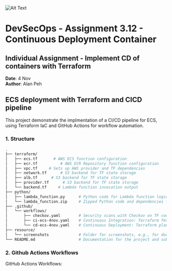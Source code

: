 ![Alt Text](https://github.com/lann87/cloud_infra_eng_ntu_coursework_alanp/blob/main/.misc/ntu_logo.png)  

# DevSecOps - Assignment 3.12 - Continuous Deployment Container

## Individual Assignment - Implement CD of containers with Terraform

**Date**: 4 Nov  
**Author**: Alan Peh  

## ECS deployment with Terraform and CICD pipeline  

This project demonstrate the implmentation of a CI/CD pipeline for ECS, using Terraform IaC and GitHub Actions for workflow automation.  

### 1. Structure

```sh
.
├── terraform/
│   ├── ecs.tf       # AWS ECS function configuration
│   ├── ecr.tf          # AWS ECR Repository function configuration
│   ├── vpc.tf     # Sets up AWS provider and TF dependencies
│   ├── network.tf      # S3 backend for TF state storage
│   ├── alb.tf      # S3 backend for TF state storage
│   ├── provider.tf      # S3 backend for TF state storage
│   └── backend.tf     # Lambda function invocation output
├── python/
│   ├── lambda_function.py      # Python code for Lambda function logic
│   └── lambda_function.zip     # Zipped Python code and dependencies for Lambda deployment
├── .github/
│   └── workflows/
│       ├── checkov.yaml        # Security scans with Checkov on TF code
│       ├── ci-ecs-4nov.yaml    # Continuous Integration: Terraform fmt/init/validate/lint on pull requests
│       └── cd-ecs-4nov.yaml    # Continuous Deployment: Terraform plan on PRs, apply on merge to main
├── resource/
│   └── screenshots             # Folder for screenshots, e.g., for documentation
└── README.md                   # Documentation for the project and submission
```

### 2. Github Actions Workflows  

GitHub Actions Workflows: 